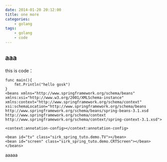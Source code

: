 ```yaml
---
date: 2014-01-20 20:12:00
title: one more
categories:
    - golang
tags:
    - golang
    - code
---
```

aaa
---------
this is code：

    func main(){
    	fmt.Println("hello gosk")
    }
    <beans xmlns="http://www.springframework.org/schema/beans"
    xmlns:xsi="http://www.w3.org/2001/XMLSchema-instance"
    xmlns:context="http://www.springframework.org/schema/context"
    xsi:schemaLocation="http://www.springframework.org/schema/beans http://www.springframework.org/schema/beans/spring-beans-3.1.xsd
    http://www.springframework.org/schema/context http://www.springframework.org/schema/context/spring-context-3.1.xsd">

    <context:annotation-config></context:annotation-config>

    <bean id="tv" class="sirk_spring_tuto.demo.TV"></bean> 
    <bean id="screen" class="sirk_spring_tuto.demo.CRTScreen"></bean>
    </beans>

aaaaa
